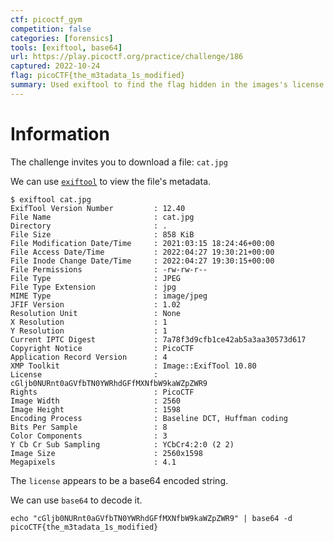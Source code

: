 ```yaml
---
ctf: picoctf_gym
competition: false
categories: [forensics]
tools: [exiftool, base64]
url: https://play.picoctf.org/practice/challenge/186
captured: 2022-10-24
flag: picoCTF{the_m3tadata_1s_modified}
summary: Used exiftool to find the flag hidden in the images's license metadata.
---
```


# Information

The challenge invites you to download a file: `cat.jpg`

We can use [`exiftool`](https://exiftool.org/) to view the file's metadata.

```shell
$ exiftool cat.jpg
ExifTool Version Number         : 12.40
File Name                       : cat.jpg
Directory                       : .
File Size                       : 858 KiB
File Modification Date/Time     : 2021:03:15 18:24:46+00:00
File Access Date/Time           : 2022:04:27 19:30:21+00:00
File Inode Change Date/Time     : 2022:04:27 19:30:15+00:00
File Permissions                : -rw-rw-r--
File Type                       : JPEG
File Type Extension             : jpg
MIME Type                       : image/jpeg
JFIF Version                    : 1.02
Resolution Unit                 : None
X Resolution                    : 1
Y Resolution                    : 1
Current IPTC Digest             : 7a78f3d9cfb1ce42ab5a3aa30573d617
Copyright Notice                : PicoCTF
Application Record Version      : 4
XMP Toolkit                     : Image::ExifTool 10.80
License                         : cGljb0NURnt0aGVfbTN0YWRhdGFfMXNfbW9kaWZpZWR9
Rights                          : PicoCTF
Image Width                     : 2560
Image Height                    : 1598
Encoding Process                : Baseline DCT, Huffman coding
Bits Per Sample                 : 8
Color Components                : 3
Y Cb Cr Sub Sampling            : YCbCr4:2:0 (2 2)
Image Size                      : 2560x1598
Megapixels                      : 4.1
```

The `license` appears to be a base64 encoded string.

We can use `base64` to decode it.

```shell
echo "cGljb0NURnt0aGVfbTN0YWRhdGFfMXNfbW9kaWZpZWR9" | base64 -d
picoCTF{the_m3tadata_1s_modified}
```
